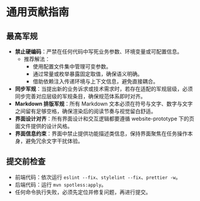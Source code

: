 # 通用贡献指南

## 最高军规

- **禁止硬编码**：严禁在任何代码中写死业务参数、环境变量或可配置信息。
  - 推荐解法：
    - 使用配置文件集中管理可变参数。
    - 通过常量或枚举暴露固定取值，确保语义明确。
    - 借助依赖注入传递环境与上下文信息，避免直接耦合。
- **同步军规**：当提出新的业务诉求或技术需求时，若存在适配的军规层级，必须同步完善对应层级的军规条目，确保规范体系即时对齐。
- **Markdown 排版军规**：所有 Markdown 文本必须在符号与文字、数字与文字之间留有足够空格，确保渲染后的阅读节奏与视觉留白舒适。
- **界面设计对齐**：所有界面设计和交互逻辑都要遵循 website-prototype 下的页面文件提供的设计风格。
- **界面信息约束**：界面中禁止提供功能描述类信息，保持界面聚焦在任务操作本身，避免冗余文字干扰体验。

## 提交前检查

- 前端代码：依次运行 `eslint --fix`、`stylelint --fix`、`prettier -w`。
- 后端代码：运行 `mvn spotless:apply`。
- 任何命令执行失败，必须先定位并修复问题，再进行提交。
